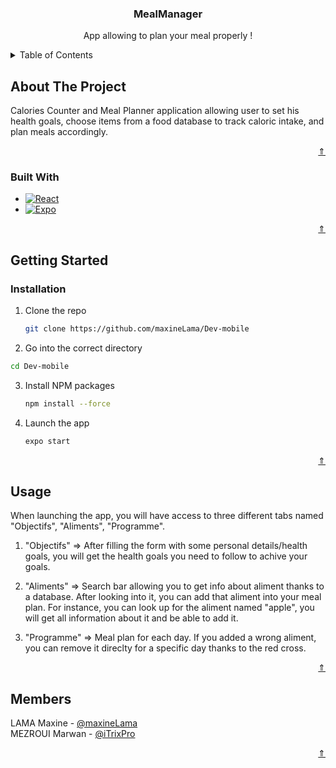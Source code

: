 <a name="readme-top"></a>

<!-- headeer-->
<div align="center">
  <h3 align="center">MealManager</h3>

  <p align="center">
    App allowing to plan your meal properly !
  </p>
</div>

<!-- TABLE OF CONTENTS -->
<details>
  <summary>Table of Contents</summary>
  <ol>
    <li>
      <a href="#about-the-project">About The Project</a>
      <ul>
        <li><a href="#built-with">Built With</a></li>
      </ul>
    </li>
    <li>
      <a href="#getting-started">Getting Started</a>
      <ul>
        <li><a href="#installation">Installation</a></li>
      </ul>
    </li>
    <li><a href="#usage">Usage</a></li>
    <li><a href="#members">Members</a></li>
  </ol>
</details>

<!-- ABOUT THE PROJECT -->
## About The Project

Calories Counter and Meal Planner application allowing user to set his health goals, choose items from a food database to track caloric intake, and plan meals accordingly.

<p align="right"><a href="#readme-top">⇑</a></p>

### Built With

* [![React][React.js]][React-url]
* [![Expo][Expo.js]][Expo-url]

<p align="right"><a href="#readme-top">⇑</a></p>

<!-- GETTING STARTED -->
## Getting Started

### Installation

1. Clone the repo
   ```sh
   git clone https://github.com/maxineLama/Dev-mobile
   ```
2. Go into the correct directory
 ```sh
 cd Dev-mobile
 ```
3. Install NPM packages
   ```sh
   npm install --force
   ```
4. Launch the app
   ```sh
   expo start
   ```

<p align="right"><a href="#readme-top">⇑</a></p>

<!-- Usage -->
## Usage

When launching the app, you will have access to three different tabs named "Objectifs", "Aliments", "Programme".

1. "Objectifs" => After filling the form with some personal details/health goals, you will get the health goals you need to follow to achive your goals.

2. "Aliments" => Search bar allowing you to get info about aliment thanks to a database. After looking into it, you can add that aliment into your meal plan. For instance, you can look up for the aliment named "apple", you will get all information about it and be able to add it.

3. "Programme" => Meal plan for each day. If you added a wrong aliment, you can remove it direclty for a specific day thanks to the red cross.

<p align="right"><a href="#readme-top">⇑</a></p>

<!-- Members -->
## Members

LAMA Maxine - [@maxineLama](https://github.com/maxineLama) 
<br>
MEZROUI Marwan - [@iTrixPro](https://github.com/iTrixPro)

<p align="right"><a href="#readme-top">⇑</a></p>

<!-- MARKDOWN LINKS & IMAGES -->
[React.js]: https://img.shields.io/badge/React_native-20232A?style=for-the-badge&logo=react&logoColor=61DAFB
[React-url]: https://reactnative.dev
[Expo.js]: https://img.shields.io/badge/expo-000000?style=for-the-badge&logo=expo&logoColor=white
[Expo-url]: https://expo.dev
